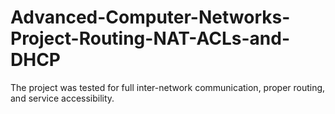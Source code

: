 # Advanced-Computer-Networks-Project-Routing-NAT-ACLs-and-DHCP
The project was tested for full inter-network communication, proper routing, and service accessibility.
